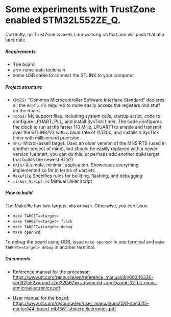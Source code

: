 # Some experiments with TrustZone enabled STM32L552ZE_Q.

Currently, no TrustZone is used. I am working on that and will push that at a later date.

##### Requirements

* The board
* arm-none-eabi toolchain
* some USB cable to connect the STLINK to your computer

##### Project structure

* `CMSIS/` "Common Microcontroller Software Interface Standard" declares all the `#define`'s required to more easily access the registers and stuff on the board.
* `robos/` My support files, including system calls, startup script, code to configure LPUART, PLL, and install SysTick timer. The code configures the clock to run at the faster 110 MHz, LPUART1 to enable and transmit over the STLINK/V2 with a baud rate of 115200, and installs a SysTick timer with millisecond precision.
* `mhs/` MicroHaskell target. Uses an older version of the MHS RTS (used in another project of mine), but should be easilly replaced with a newer version (Lennart, you can do this, or perhaps add another build target that builds the newest RTS?)
* `main/` A simple, minimal, application. Showcases everything implemented so far in terms of uart etc.
* `Makefile` Specifies rules for building, flashing, and debugging
* `linker_Script.ld` Manual linker script

##### How to build

The Makefile has two targets, `mhs` or `main`. Otherwise, you can issue
* `make TARGET=<target>`
* `make TARGET=<target> flash`
* `make TARGET=<target> debug`
* `make openocd`

To debug the board using GDB, issue `make openocd` in one terminal and `make TARGET=<target> debug` in another terminal.

##### Documents

* Reference manual for the processor: https://www.st.com/resource/en/reference_manual/dm00346336-stm32l552xx-and-stm32l562xx-advanced-arm-based-32-bit-mcus-stmicroelectronics.pdf

* User manual for the board: https://www.st.com/resource/en/user_manual/um2581-stm32l5-nucleo144-board-mb1361-stmicroelectronics.pdf